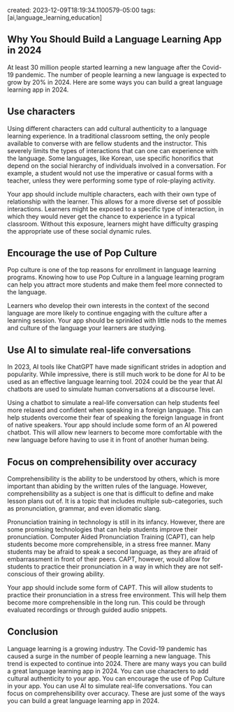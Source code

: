 created: 2023-12-09T18:19:34.1100579-05:00
tags: [ai,language_learning,education]

## Why You Should Build a Language Learning App in 2024
At least 30 million people started learning a new language after the Covid-19 pandemic. The number of people learning a new language is expected to grow by 20% in 2024. Here are some ways you can build a great language learning app in 2024.

## Use characters
Using different characters can add cultural authenticity to a language learning experience. In a traditional classroom setting, the only people available to converse with are fellow students and the instructor. This severely limits the types of interactions that can one can experience with the language. Some languages, like Korean, use specific honorifics that depend on the social hierarchy of individuals involved in a conversation. For example, a student would not use the imperative or casual forms with a teacher, unless they were performing some type of role-playing activity.

Your app should include multiple characters, each with their own type of relationship with the learner. This allows for a more diverse set of possible interactions. Learners might be exposed to a specific type of interaction, in which they would never get the chance to experience in a typical classroom. Without this exposure, learners might have difficulty grasping the appropriate use of these social dynamic rules.

## Encourage the use of Pop Culture
Pop culture is one of the top reasons for enrollment in language learning programs. Knowing how to use Pop Culture in a language learning program can help you attract more students and make them feel more connected to the language.

Learners who develop their own interests in the context of the second language are more likely to continue engaging with the culture after a learning session. Your app should be sprinkled with little nods to the memes and culture of the language your learners are studying.

## Use AI to simulate real-life conversations
In 2023, AI tools like ChatGPT have made significant strides in adoption and popularity. While impressive, there is still much work to be done for AI to be used as an effective language learning tool. 2024 could be the year that AI chatbots are used to simulate human conversations at a discourse level.

Using a chatbot to simulate a real-life conversation can help students feel more relaxed and confident when speaking in a foreign language. This can help students overcome their fear of speaking the foreign language in front of native speakers. Your app should include some form of an AI powered chatbot. This will allow new learners to become more comfortable with the new language before having to use it in front of another human being.

## Focus on comprehensibility over accuracy
Comprehensibility is the ability to be understood by others, which is more important than abiding by the written rules of the language. However, comprehensibility as a subject is one that is difficult to define and make lesson plans out of. It is a topic that includes multiple sub-categories, such as pronunciation, grammar, and even idiomatic slang.

Pronunciation training in technology is still in its infancy. However, there are some promising technologies that can help students improve their pronunciation. Computer Aided Pronunciation Training (CAPT), can help students become more comprehensible, in a stress free manner. Many students may be afraid to speak a second language, as they are afraid of embarrassment in front of their peers. CAPT, however, would allow for students to practice their pronunciation in a way in which they are not self-conscious of their growing ability.

Your app should include some form of CAPT. This will allow students to practice their pronunciation in a stress free environment. This will help them become more comprehensible in the long run. This could be through evaluated recordings or through guided audio snippets.

## Conclusion
Language learning is a growing industry. The Covid-19 pandemic has caused a surge in the number of people learning a new language. This trend is expected to continue into 2024. There are many ways you can build a great language learning app in 2024. You can use characters to add cultural authenticity to your app. You can encourage the use of Pop Culture in your app. You can use AI to simulate real-life conversations. You can focus on comprehensibility over accuracy. These are just some of the ways you can build a great language learning app in 2024.

